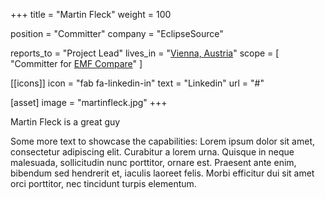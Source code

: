 +++
title = "Martin Fleck"
weight = 100

position = "Committer"
company = "EclipseSource"

reports_to = "Project Lead"
lives_in = "[Vienna, Austria](https://www.google.com/maps/place/Vienna,+Austria/)"
scope = [
  "Committer for [EMF Compare](https://www.eclipse.org/emf/compare/)"
]

[[icons]]
  icon = "fab fa-linkedin-in"
  text = "Linkedin"
  url = "#"

[asset]
  image = "martinfleck.jpg"
+++

Martin Fleck is a great guy

Some more text to showcase the capabilities:
Lorem ipsum dolor sit amet, consectetur adipiscing elit.
Curabitur a lorem urna.
Quisque in neque malesuada, sollicitudin nunc porttitor, ornare est.
Praesent ante enim, bibendum sed hendrerit et, iaculis laoreet felis.
Morbi efficitur dui sit amet orci porttitor, nec tincidunt turpis elementum.